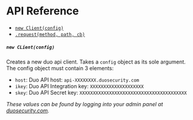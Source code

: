 # API Reference

- [`new Client(config)`](#new-clientconfig)
- [`.request(method, path, cb)`](#requestmethod-path-cb)

##### `new CLient(config)`
Creates a new duo api client. Takes a `config` object as its sole argument. The config object must contain 3 elements:
- `host`: Duo API host: `api-XXXXXXXX.duosecurity.com`
- `ikey`: Duo API Integration key: `XXXXXXXXXXXXXXXXXXXX`
- `skey`: Duo API Secret key: `XXXXXXXXXXXXXXXXXXXXXXXXXXXXXXXXXXXXXXXX`

*These values can be found by logging into your admin panel at [duosecurity.com](https://duosecurity.com).*

